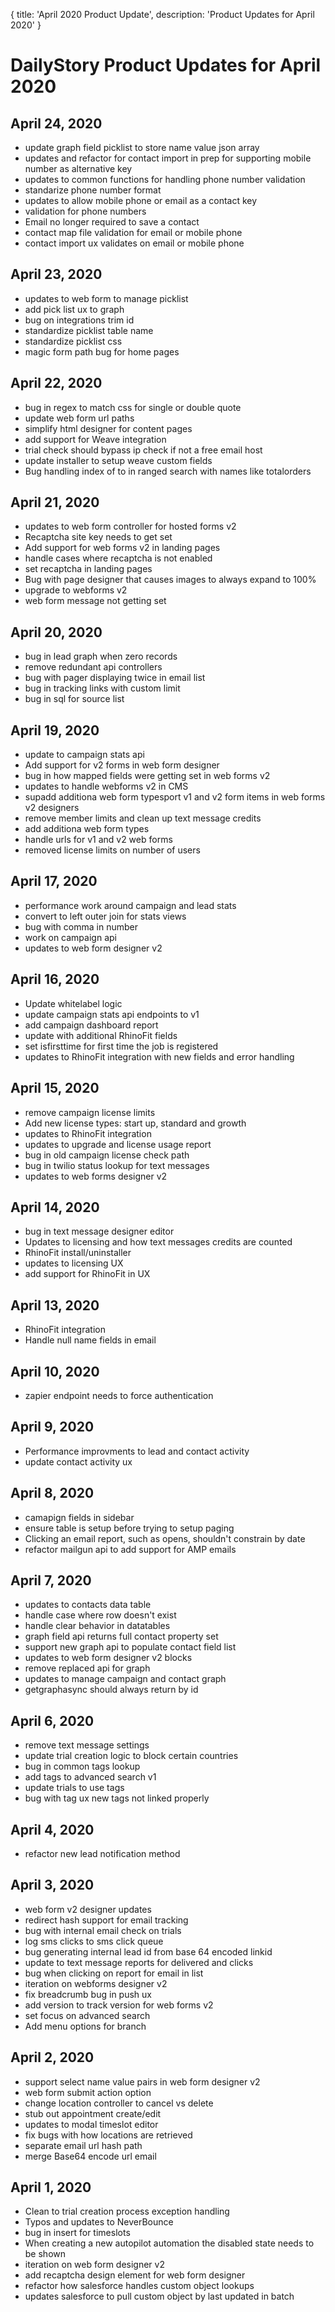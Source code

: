 {
	title: 'April 2020 Product Update',
	description: 'Product Updates for April 2020'
}
# DailyStory Product Updates for April 2020
## April 24, 2020
* update graph field picklist to store name value json array
* updates and refactor for contact import in prep for supporting mobile number as alternative key
* updates to common functions for handling phone number validation
* standarize phone number format
* updates to allow mobile phone or email as a contact key
* validation for phone numbers
* Email no longer required to save a contact
* contact map file validation for email or mobile phone
* contact import ux validates on email or mobile phone

## April 23, 2020
* updates to web form to manage picklist
* add pick list ux to graph
* bug on integrations trim id
* standardize picklist table name
* standardize picklist css
* magic form path bug for home pages

## April 22, 2020
* bug in regex to match css for single or double quote
* update web form url paths
* simplify html designer for content pages
* add support for Weave integration
* trial check should bypass ip check if not a free email host
* update installer to setup weave custom fields
* Bug handling index of to in ranged search with names like totalorders

## April 21, 2020
* updates to web form controller for hosted forms v2
* Recaptcha site key needs to get set
* Add support for web forms v2 in landing pages
* handle cases where recaptcha is not enabled
* set recaptcha in landing pages
* Bug with page designer that causes images to always expand to 100%
* upgrade to webforms v2
* web form message not getting set

## April 20, 2020
* bug in lead graph when zero records
* remove redundant api controllers
* bug with pager displaying twice in email list
* bug in tracking links with custom limit
* bug in sql for source list

## April 19, 2020
* update to campaign stats api
* Add support for v2 forms in web form designer
* bug in how mapped fields were getting set in web forms v2
* updates to handle webforms v2 in CMS
* supadd additiona web form typesport v1 and v2 form items in web forms v2 designers
* remove member limits and clean up text message credits
* add additiona web form types
* handle urls for v1 and v2 web forms
* removed license limits on number of users

## April 17, 2020
* performance work around campaign and lead stats
* convert to left outer join for stats views
* bug with comma in number
* work on campaign api
* updates to web form designer v2

## April 16, 2020
* Update whitelabel logic
* update campaign stats api endpoints to v1
* add campaign dashboard report
* update with additional RhinoFit fields
* set isfirsttime for first time the job is registered
* updates to RhinoFit integration with new fields and error handling

## April 15, 2020
* remove campaign license limits
* Add new license types: start up, standard and growth
* updates to RhinoFit integration
* updates to upgrade and license usage report
* bug in old campaign license check path
* bug in twilio status lookup for text messages
* updates to web forms designer v2

## April 14, 2020
* bug in text message designer editor
* Updates to licensing and how text messages credits are counted
* RhinoFit install/uninstaller
* updates to licensing UX
* add support for RhinoFit in UX

## April 13, 2020
* RhinoFit integration
* Handle null name fields in email

## April 10, 2020
* zapier endpoint needs to force authentication

## April 9, 2020
* Performance improvments to lead and contact activity
* update contact activity ux

## April 8, 2020
* camapign fields in sidebar
* ensure table is setup before trying to setup paging
* Clicking an email report, such as opens, shouldn't constrain by date
* refactor mailgun api to add support for AMP emails

## April 7, 2020
* updates to contacts data table
* handle case where row doesn't exist
* handle clear behavior in datatables 
* graph field api returns full contact property set
* support new graph api to populate contact field list
* updates to web form designer v2 blocks
* remove replaced api for graph
* updates to manage campaign and contact graph
* getgraphasync should always return by id

## April 6, 2020
* remove text message settings
* update trial creation logic to block certain countries
* bug in common tags lookup
* add tags to advanced search v1
* update trials to use tags
* bug with tag ux new tags not linked properly

## April 4, 2020
* refactor new lead notification method

## April 3, 2020
* web form v2 designer updates
* redirect hash support for email tracking
* bug with internal email check on trials
* log sms clicks to sms click queue
* bug generating internal lead id from base 64 encoded linkid
* update to text message reports for delivered and clicks
* bug when clicking on report for email in list
* iteration on webforms designer v2
* fix breadcrumb bug in push ux
* add version to track version for web forms v2
* set focus on advanced search
* Add menu options for branch

## April 2, 2020
* support select name value pairs in web form designer v2
* web form submit action option
* change location controller to cancel vs delete
* stub out appointment create/edit
* updates to modal timeslot editor
* fix bugs with how locations are retrieved
* separate email url hash path
* merge Base64 encode url email

## April 1, 2020
* Clean to trial creation process exception handling
* Typos and updates to NeverBounce
* bug in insert for timeslots
* When creating a new autopilot automation the disabled state needs to be shown
* iteration on web form designer v2
* add recaptcha design element for web form designer
* refactor how salesforce handles custom object lookups
* updates salesforce to pull custom object by last updated in batch

